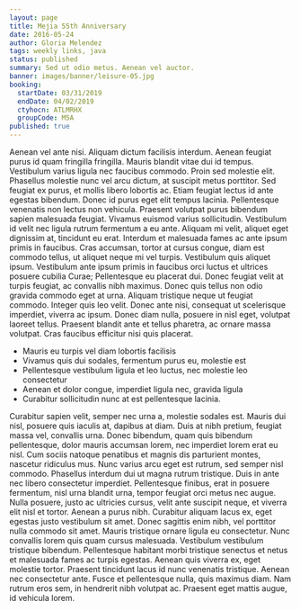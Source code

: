 ```yaml
---
layout: page
title: Mejia 55th Anniversary
date: 2016-05-24
author: Gloria Melendez
tags: weekly links, java
status: published
summary: Sed ut odio metus. Aenean vel auctor.
banner: images/banner/leisure-05.jpg
booking:
  startDate: 03/31/2019
  endDate: 04/02/2019
  ctyhocn: ATLMRHX
  groupCode: M5A
published: true
---
```

Aenean vel ante nisi. Aliquam dictum facilisis interdum. Aenean feugiat purus id quam fringilla fringilla. Mauris blandit vitae dui id tempus. Vestibulum varius ligula nec faucibus commodo. Proin sed molestie elit. Phasellus molestie nunc vel arcu dictum, at suscipit metus porttitor. Sed feugiat ex purus, et mollis libero lobortis ac. Etiam feugiat lectus id ante egestas bibendum. Donec id purus eget elit tempus lacinia. Pellentesque venenatis non lectus non vehicula. Praesent volutpat purus bibendum sapien malesuada feugiat.
Vivamus euismod varius sollicitudin. Vestibulum id velit nec ligula rutrum fermentum a eu ante. Aliquam mi velit, aliquet eget dignissim at, tincidunt eu erat. Interdum et malesuada fames ac ante ipsum primis in faucibus. Cras accumsan, tortor at cursus congue, diam est commodo tellus, ut aliquet neque mi vel turpis. Vestibulum quis aliquet ipsum. Vestibulum ante ipsum primis in faucibus orci luctus et ultrices posuere cubilia Curae; Pellentesque eu placerat dui. Donec feugiat velit at turpis feugiat, ac convallis nibh maximus. Donec quis tellus non odio gravida commodo eget at urna. Aliquam tristique neque ut feugiat commodo. Integer quis leo velit. Donec ante nisi, consequat ut scelerisque imperdiet, viverra ac ipsum. Donec diam nulla, posuere in nisl eget, volutpat laoreet tellus. Praesent blandit ante et tellus pharetra, ac ornare massa volutpat. Cras faucibus efficitur nisi quis placerat.

* Mauris eu turpis vel diam lobortis facilisis
* Vivamus quis dui sodales, fermentum purus eu, molestie est
* Pellentesque vestibulum ligula et leo luctus, nec molestie leo consectetur
* Aenean et dolor congue, imperdiet ligula nec, gravida ligula
* Curabitur sollicitudin nunc at est pellentesque lacinia.

Curabitur sapien velit, semper nec urna a, molestie sodales est. Mauris dui nisl, posuere quis iaculis at, dapibus at diam. Duis at nibh pretium, feugiat massa vel, convallis urna. Donec bibendum, quam quis bibendum pellentesque, dolor mauris accumsan lorem, nec imperdiet lorem erat eu nisl. Cum sociis natoque penatibus et magnis dis parturient montes, nascetur ridiculus mus. Nunc varius arcu eget est rutrum, sed semper nisl commodo. Phasellus interdum dui ut magna rutrum tristique. Duis in ante nec libero consectetur imperdiet. Pellentesque finibus, erat in posuere fermentum, nisl urna blandit urna, tempor feugiat orci metus nec augue. Nulla posuere, justo ac ultricies cursus, velit ante suscipit neque, et viverra elit nisl et tortor. Aenean a purus nibh. Curabitur aliquam lacus ex, eget egestas justo vestibulum sit amet. Donec sagittis enim nibh, vel porttitor nulla commodo sit amet. Mauris tristique ornare ligula eu consectetur. Nunc convallis lorem quis quam cursus malesuada.
Vestibulum vestibulum tristique bibendum. Pellentesque habitant morbi tristique senectus et netus et malesuada fames ac turpis egestas. Aenean quis viverra ex, eget molestie tortor. Praesent tincidunt lacus id nunc venenatis tristique. Aenean nec consectetur ante. Fusce et pellentesque nulla, quis maximus diam. Nam rutrum eros sem, in hendrerit nibh volutpat ac. Praesent eget mattis augue, id vehicula lorem.
